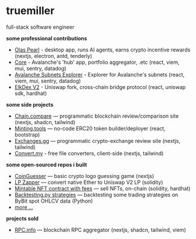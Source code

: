 # truemiller

full-stack software engineer

**some professional contributions**

- [Olas Pearl](https://olas.network/operate) - desktop app, runs AI agents, earns crypto incentive rewards (nextjs, electron, antd, tenderly)
- [Core](https://core.app) - Avalanche's 'hub' app, portfolio aggregator, .etc (react, viem, mui, sentry, datadog)
- [Avalanche Subnets Explorer](https://subnets.avax.network/) - Explorer for Avalanche's subnets (react, viem, mui, sentry, datadog)
- [ElkDex V2](https://elk.finance) - Uniswap fork, cross-chain bridge protocol (react, uniswap sdk, hardhat)

**some side projects**

- [Chain.compare](https://chain.compare) — programmatic blockchain review/comparison site (nextjs, shadcn, tailwind)
- [Minting.tools](https://minting.tools) — no-code ERC20 token builder/deployer (react, bootstrap)
- [Exchanges.gg](https://exchanges.gg) — programmatic crypto-exchange review site (nextjs, tailwind)
- [Convert.my](https://convert.my) - free file converters, client-side (nextjs, tailwind)

**some open-sourced repos i built**

- [CoinGuesser](https://github.com/truemiller/coinguesser) — basic crypto logo guessing game (nextjs)
- [LP Zapper](https://github.com/truemiller/lp-zapper) — convert native Ether to Uniswap V2 LP (solidity)
- [Mintable NFT contract with fees](https://github.com/truemiller/nft-contract-with-minting) — sell NFTs, on-chain (solidity, hardhat)
- [Backtesting.py strategies](https://github.com/truemiller/python-backtesting) — backtesting some trading strategies on ByBit spot OHLCV data (Python)
- [more ...](https://github.com/truemiller?page=1&tab=repositories)

**projects sold**
- [RPC.info](https://rpc.info) — blockchain RPC aggregator (nextjs, shadcn, tailwind, viem)
